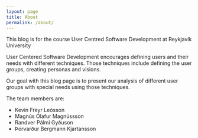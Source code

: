 ```yaml
---
layout: page
title: About
permalink: /about/
---
```

This blog is for the course User Centred Software Development at Reykjavík University

User Centered Software Development encourages defining users and their
needs with different techniques. Those techniques include defining the
user groups, creating personas and visions.

Our goal with this blog page is to present our analysis of different
user groups with special needs using those techniques.

The team members are:
* Kevin Freyr Leósson
* Magnús Ólafur Magnússson
* Randver Pálmi Gyðuson
* Þorvarður Bergmann Kjartansson
